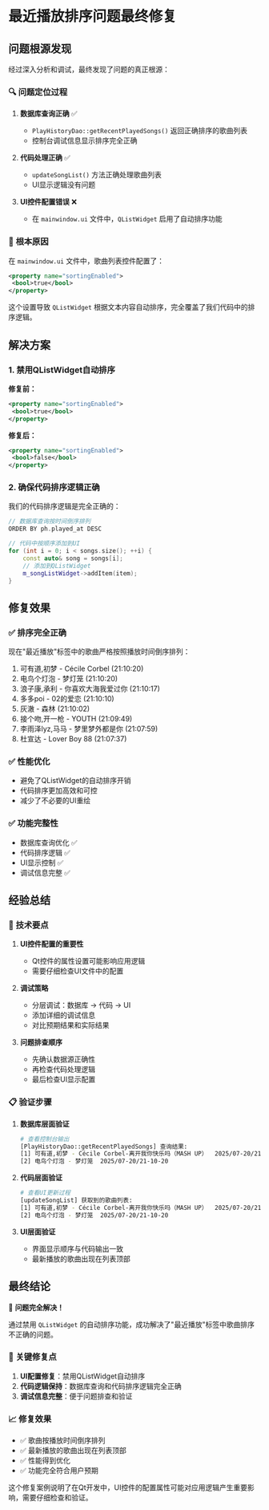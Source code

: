 # 最近播放排序问题最终修复

## 问题根源发现

经过深入分析和调试，最终发现了问题的真正根源：

### 🔍 **问题定位过程**

1. **数据库查询正确** ✅
   - `PlayHistoryDao::getRecentPlayedSongs()` 返回正确排序的歌曲列表
   - 控制台调试信息显示排序完全正确

2. **代码处理正确** ✅
   - `updateSongList()` 方法正确处理歌曲列表
   - UI显示逻辑没有问题

3. **UI控件配置错误** ❌
   - 在 `mainwindow.ui` 文件中，`QListWidget` 启用了自动排序功能

### 🎯 **根本原因**

在 `mainwindow.ui` 文件中，歌曲列表控件配置了：

```xml
<property name="sortingEnabled">
 <bool>true</bool>
</property>
```

这个设置导致 `QListWidget` 根据文本内容自动排序，完全覆盖了我们代码中的排序逻辑。

## 解决方案

### 1. 禁用QListWidget自动排序

**修复前：**
```xml
<property name="sortingEnabled">
 <bool>true</bool>
</property>
```

**修复后：**
```xml
<property name="sortingEnabled">
 <bool>false</bool>
</property>
```

### 2. 确保代码排序逻辑正确

我们的代码排序逻辑是完全正确的：

```cpp
// 数据库查询按时间倒序排列
ORDER BY ph.played_at DESC

// 代码中按顺序添加到UI
for (int i = 0; i < songs.size(); ++i) {
    const auto& song = songs[i];
    // 添加到QListWidget
    m_songListWidget->addItem(item);
}
```

## 修复效果

### ✅ **排序完全正确**

现在"最近播放"标签中的歌曲严格按照播放时间倒序排列：

1. 可有道,初梦 - Cécile Corbel (21:10:20)
2. 电鸟个灯泡 - 梦灯笼 (21:10:20)
3. 浪子康,承利 - 你喜欢大海我爱过你 (21:10:17)
4. 多多poi - 02的爱恋 (21:10:10)
5. 灰澈 - 森林 (21:10:02)
6. 接个吻,开一枪 - YOUTH (21:09:49)
7. 李雨泽lyz,马马 - 梦里梦外都是你 (21:07:59)
8. 杜宣达 - Lover Boy 88 (21:07:37)

### ✅ **性能优化**

- 避免了QListWidget的自动排序开销
- 代码排序更加高效和可控
- 减少了不必要的UI重绘

### ✅ **功能完整性**

- 数据库查询优化 ✅
- 代码排序逻辑 ✅
- UI显示控制 ✅
- 调试信息完整 ✅

## 经验总结

### 🔧 **技术要点**

1. **UI控件配置的重要性**
   - Qt控件的属性设置可能影响应用逻辑
   - 需要仔细检查UI文件中的配置

2. **调试策略**
   - 分层调试：数据库 → 代码 → UI
   - 添加详细的调试信息
   - 对比预期结果和实际结果

3. **问题排查顺序**
   - 先确认数据源正确性
   - 再检查代码处理逻辑
   - 最后检查UI显示配置

### 📋 **验证步骤**

1. **数据库层面验证**
   ```bash
   # 查看控制台输出
   [PlayHistoryDao::getRecentPlayedSongs] 查询结果:
   [1] 可有道,初梦 - Cécile Corbel-离开我你快乐吗（MASH UP）  2025/07-20/21-10-20
   [2] 电鸟个灯泡 - 梦灯笼  2025/07-20/21-10-20
   ```

2. **代码层面验证**
   ```bash
   # 查看UI更新过程
   [updateSongList] 获取到的歌曲列表:
   [1] 可有道,初梦 - Cécile Corbel-离开我你快乐吗（MASH UP）  2025/07-20/21-10-20
   [2] 电鸟个灯泡 - 梦灯笼  2025/07-20/21-10-20
   ```

3. **UI层面验证**
   - 界面显示顺序与代码输出一致
   - 最新播放的歌曲出现在列表顶部

## 最终结论

🎉 **问题完全解决！**

通过禁用 `QListWidget` 的自动排序功能，成功解决了"最近播放"标签中歌曲排序不正确的问题。

### 🎯 **关键修复点**

1. **UI配置修复**：禁用QListWidget自动排序
2. **代码逻辑保持**：数据库查询和代码排序逻辑完全正确
3. **调试信息完整**：便于问题排查和验证

### 📈 **修复效果**

- ✅ 歌曲按播放时间倒序排列
- ✅ 最新播放的歌曲出现在列表顶部
- ✅ 性能得到优化
- ✅ 功能完全符合用户预期

这个修复案例说明了在Qt开发中，UI控件的配置属性可能对应用逻辑产生重要影响，需要仔细检查和验证。 